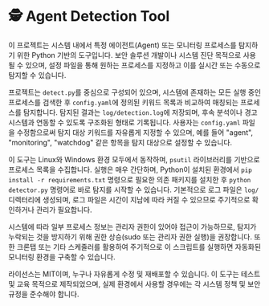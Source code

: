 # 🕵️ Agent Detection Tool

이 프로젝트는 시스템 내에서 특정 에이전트(Agent) 또는 모니터링 프로세스를 탐지하기 위한 Python 기반의 도구입니다. 보안 솔루션 개발이나 시스템 진단 목적으로 사용될 수 있으며, 설정 파일을 통해 원하는 프로세스를 지정하고 이를 실시간 또는 수동으로 탐지할 수 있습니다.

프로젝트는 `detect.py`를 중심으로 구성되어 있으며, 시스템에 존재하는 모든 실행 중인 프로세스를 검색한 후 `config.yaml`에 정의된 키워드 목록과 비교하여 매칭되는 프로세스를 탐지합니다. 탐지된 결과는 `log/detection.log`에 저장되며, 후속 분석이나 경고 시스템과 연동할 수 있도록 구조화된 형태로 기록됩니다. 사용자는 `config.yaml` 파일을 수정함으로써 탐지 대상 키워드를 자유롭게 지정할 수 있으며, 예를 들어 "agent", "monitoring", "watchdog" 같은 항목을 탐지 대상으로 설정할 수 있습니다.

이 도구는 Linux와 Windows 환경 모두에서 동작하며, `psutil` 라이브러리를 기반으로 프로세스 목록을 수집합니다. 실행은 매우 간단하며, Python이 설치된 환경에서 `pip install -r requirements.txt` 명령으로 필요한 의존 패키지를 설치한 후 `python detector.py` 명령어로 바로 탐지를 시작할 수 있습니다. 기본적으로 로그 파일은 `log/` 디렉터리에 생성되며, 로그 파일은 시간이 지남에 따라 커질 수 있으므로 주기적으로 확인하거나 관리가 필요합니다.

시스템에 따라 일부 프로세스 정보는 관리자 권한이 있어야 접근이 가능하므로, 탐지가 누락되는 것을 방지하기 위해 권한 상승(sudo 또는 관리자 권한 실행)을 권장합니다. 또한 크론탭 또는 기타 스케줄러를 활용하여 주기적으로 이 스크립트를 실행하면 자동화된 모니터링 환경을 구축할 수 있습니다.

라이선스는 MIT이며, 누구나 자유롭게 수정 및 재배포할 수 있습니다. 이 도구는 테스트 및 교육 목적으로 제작되었으며, 실제 환경에서 사용할 경우에는 각 시스템 정책 및 보안 규정을 준수해야 합니다.
